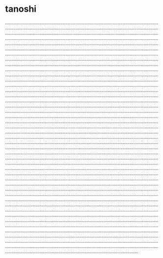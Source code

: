 # tanoshi

............................................................................................................................................................................................................................................................................................................................................................................................................................................................................................................................................................................................................................................................................................................................................................................................................................................................................................................................................................................................................................................................................................................................................................................................................................................................................................................................................................................................................................................................................................................................................................................................................................................................................................................................................................................................................................................................................................................................................................................................................................................................................................................................................................................................................................................................................................................................................................................................................................................................................................................................................................................................................................................................................................................................................................................................................................................................................................................................................................................................................................................................................................................................................................................................................................................................................................................................................................................................................................................................................................................................................................................................................................................................................................................................................................................................................................................................................................................................................................................................................................................................................................................................................................................................................................................................................................................................................................................................................................................................................................................................................................................................................................................................................................................................................................................................................................................................................................................................................................................................................................................................................................................................................................................................................................................................................................................................................................................................................................................................................................................................................................................................................................................................................................................................................................................................